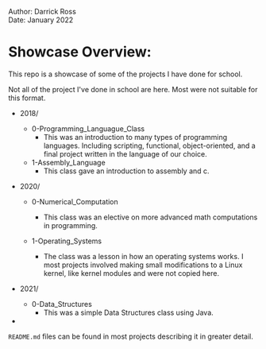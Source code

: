 Author: Darrick Ross  
Date: January 2022

# Showcase Overview:

This repo is a showcase of some of the projects I have done for school.

Not all of the project I've done in school are here. Most were not suitable for
this format.

- 2018/
  - 0-Programming_Languague_Class
    + This was an introduction to many types of programming languages. Including
    scripting, functional, object-oriented, and a final project written in the
    language of our choice.
  - 1-Assembly_Language
    + This class gave an introduction to assembly and c.

- 2020/
  - 0-Numerical_Computation
    + This class was an elective on more advanced math computations in
    programming.

  - 1-Operating_Systems
    + The class was a lesson in how an operating systems works. I most projects
    involved making small modifications to a Linux kernel, like kernel modules
    and were not copied here.

- 2021/
  - 0-Data_Structures
    + This was a simple Data Structures class using Java.
-
`README.md` files can be found in most projects describing it in greater detail.
